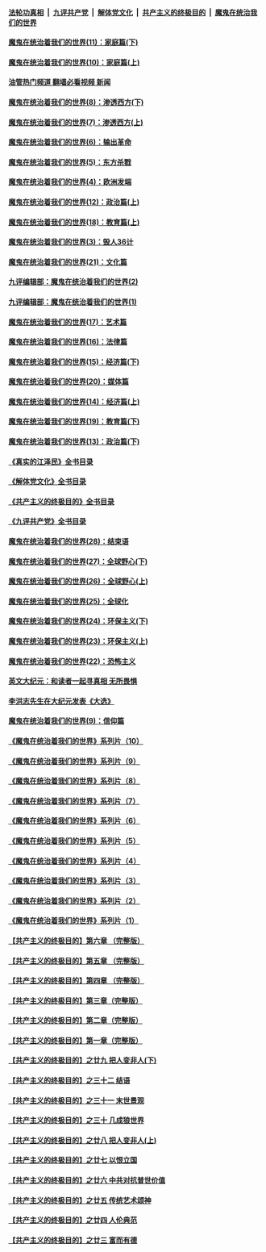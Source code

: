 ####  [法轮功真相](../../../../basic/blob/master/README.md?t=12012002) &nbsp;|&nbsp; [九评共产党](../../../../9ping.md/blob/master/README.md?t=12012002) &nbsp;|&nbsp; [解体党文化](../../../../jtdwh.md/blob/master/README.md?t=12012002)  &nbsp;|&nbsp; [共产主义的终极目的](../../../../gczydzjmd.md/blob/master/README.md?t=12012002) &nbsp;|&nbsp; [魔鬼在统治我们的世界](../../../../mgztzwmdsj.md/blob/master/README.md?t=12012002) 

#### [魔鬼在统治着我们的世界(11)：家庭篇(下)](../pages/nsc422/n10440961.md?t=12012002) 

#### [魔鬼在统治着我们的世界(10)：家庭篇(上)](../pages/nsc422/n10435448.md?t=12012002) 

#### [油管热门频道 翻墙必看视频 新闻](http://129.146.143.75:81/youtube.html?12012002)

#### [魔鬼在统治着我们的世界(8)：渗透西方(下)](../pages/nsc422/n10429603.md?t=12012002) 

#### [魔鬼在统治着我们的世界(7)：渗透西方(上)](../pages/nsc422/n10426013.md?t=12012002) 

#### [魔鬼在统治着我们的世界(6)：输出革命](../pages/nsc422/n10421536.md?t=12012002) 

#### [魔鬼在统治着我们的世界(5)：东方杀戮](../pages/nsc422/n10417707.md?t=12012002) 

#### [魔鬼在统治着我们的世界(4)：欧洲发端](../pages/nsc422/n10414890.md?t=12012002) 

#### [魔鬼在统治着我们的世界(12)：政治篇(上)](../pages/nsc422/n10444576.md?t=12012002) 

#### [魔鬼在统治着我们的世界(18)：教育篇(上)](../pages/nsc422/n10526970.md?t=12012002) 

#### [魔鬼在统治着我们的世界(3)：毁人36计](../pages/nsc422/n10411583.md?t=12012002) 

#### [魔鬼在统治着我们的世界(21)：文化篇](../pages/nsc422/n10597706.md?t=12012002) 

#### [九评编辑部：魔鬼在统治着我们的世界(2)](../pages/nsc422/n10410036.md?t=12012002) 

#### [九评编辑部：魔鬼在统治着我们的世界(1)](../pages/nsc422/n10406825.md?t=12012002) 

#### [魔鬼在统治着我们的世界(17)：艺术篇](../pages/nsc422/n10499093.md?t=12012002) 

#### [魔鬼在统治着我们的世界(16)：法律篇](../pages/nsc422/n10485969.md?t=12012002) 

#### [魔鬼在统治着我们的世界(15)：经济篇(下)](../pages/nsc422/n10469975.md?t=12012002) 

#### [魔鬼在统治着我们的世界(20)：媒体篇](../pages/nsc422/n10586579.md?t=12012002) 

#### [魔鬼在统治着我们的世界(14)：经济篇(上)](../pages/nsc422/n10457370.md?t=12012002) 

#### [魔鬼在统治着我们的世界(19)：教育篇(下)](../pages/nsc422/n10564808.md?t=12012002) 

#### [魔鬼在统治着我们的世界(13)：政治篇(下)](../pages/nsc422/n10448270.md?t=12012002) 

#### [《真实的江泽民》全书目录](../pages/nsc422/n13721399.md?t=12012002) 

#### [《解体党文化》全书目录](../pages/nsc422/n13721157.md?t=12012002) 

#### [《共产主义的终极目的》全书目录](../pages/nsc422/n13721048.md?t=12012002) 

#### [《九评共产党》全书目录](../pages/nsc422/n13708085.md?t=12012002) 

#### [魔鬼在统治着我们的世界(28)：结束语](../pages/nsc422/n10936246.md?t=12012002) 

#### [魔鬼在统治着我们的世界(27)：全球野心(下)](../pages/nsc422/n10928319.md?t=12012002) 

#### [魔鬼在统治着我们的世界(26)：全球野心(上)](../pages/nsc422/n10900318.md?t=12012002) 

#### [魔鬼在统治着我们的世界(25)：全球化](../pages/nsc422/n10788205.md?t=12012002) 

#### [魔鬼在统治着我们的世界(24)：环保主义(下)](../pages/nsc422/n10695307.md?t=12012002) 

#### [魔鬼在统治着我们的世界(23)：环保主义(上)](../pages/nsc422/n10688613.md?t=12012002) 

#### [魔鬼在统治着我们的世界(22)：恐怖主义](../pages/nsc422/n10614727.md?t=12012002) 

#### [英文大纪元：和读者一起寻真相 无所畏惧](../pages/nsc422/n12542027.md?t=12012002) 

#### [李洪志先生在大纪元发表《大选》](../pages/nsc422/n12534746.md?t=12012002) 

#### [魔鬼在统治着我们的世界(9)：信仰篇](../pages/nsc422/n10432159.md?t=12012002) 

#### [《魔鬼在统治着我们的世界》系列片（10）](../pages/nsc422/n12292670.md?t=12012002) 

#### [《魔鬼在统治着我们的世界》系列片（9）](../pages/nsc422/n12290859.md?t=12012002) 

#### [《魔鬼在统治着我们的世界》系列片（8）](../pages/nsc422/n12287445.md?t=12012002) 

#### [《魔鬼在统治着我们的世界》系列片（7）](../pages/nsc422/n12283425.md?t=12012002) 

#### [《魔鬼在统治着我们的世界》系列片（6）](../pages/nsc422/n12282314.md?t=12012002) 

#### [《魔鬼在统治着我们的世界》系列片（5）](../pages/nsc422/n12281419.md?t=12012002) 

#### [《魔鬼在统治着我们的世界》系列片（4）](../pages/nsc422/n12274024.md?t=12012002) 

#### [《魔鬼在统治着我们的世界》系列片（3）](../pages/nsc422/n12271322.md?t=12012002) 

#### [《魔鬼在统治着我们的世界》系列片（2）](../pages/nsc422/n12269049.md?t=12012002) 

#### [《魔鬼在统治着我们的世界》系列片（1）](../pages/nsc422/n12267575.md?t=12012002) 

#### [【共产主义的终极目的】第六章 （完整版）](../pages/nsc422/n11428913.md?t=12012002) 

#### [【共产主义的终极目的】第五章 （完整版）](../pages/nsc422/n11428912.md?t=12012002) 

#### [【共产主义的终极目的】第四章 （完整版）](../pages/nsc422/n11428907.md?t=12012002) 

#### [【共产主义的终极目的】第三章（完整版）](../pages/nsc422/n11428848.md?t=12012002) 

#### [【共产主义的终极目的】第二章（完整版）](../pages/nsc422/n11428831.md?t=12012002) 

#### [【共产主义的终极目的】第一章（完整版）](../pages/nsc422/n11417651.md?t=12012002) 

#### [【共产主义的终极目的】之廿九 把人变非人(下)](../pages/nsc422/n11344140.md?t=12012002) 

#### [【共产主义的终极目的】之三十二 结语](../pages/nsc422/n11360535.md?t=12012002) 

#### [【共产主义的终极目的】之三十一 末世景观](../pages/nsc422/n11351129.md?t=12012002) 

#### [【共产主义的终极目的】之三十 几成狼世界](../pages/nsc422/n11348280.md?t=12012002) 

#### [【共产主义的终极目的】之廿八 把人变非人(上)](../pages/nsc422/n11340492.md?t=12012002) 

#### [【共产主义的终极目的】之廿七 以恨立国](../pages/nsc422/n11336944.md?t=12012002) 

#### [【共产主义的终极目的】之廿六 中共对抗普世价值](../pages/nsc422/n11324785.md?t=12012002) 

#### [【共产主义的终极目的】之廿五 传统艺术颂神](../pages/nsc422/n11296396.md?t=12012002) 

#### [【共产主义的终极目的】之廿四 人伦典范](../pages/nsc422/n11296397.md?t=12012002) 

#### [【共产主义的终极目的】之廿三 富而有德](../pages/nsc422/n11283598.md?t=12012002) 

<img src='http://gfw-breaker.win/goodnews/indexes/nsc422.md' width='0px' height='0px'/>
